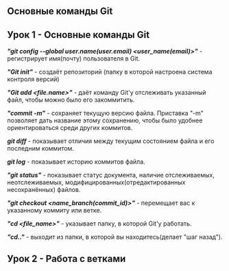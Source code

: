 ## Основные команды Git

## Урок 1 - Основные команды Git

_**"git config --global user.name(user.email) <user_name(email)>"**_ - регистрирует имя(почту) пользователя в Git.

_**"Git init"**_ - создаёт репозиторий (папку в которой настроена система контроля версий)

_**"Git add <file.name>"**_ - даёт команду Git'у отслеживать указанный файл, чтобы можно было его закоммитить.

_**"commit -m"**_ - сохраняет текущую версию файла. Приставка "-m" позволяет дать название этому сохранению, чтобы было удобнее ориентироваться среди других коммитов.

_**git diff**_ - показывает отличия между текущим состоянием файла и его последним коммитом.

_**git log**_ - показывает историю коммитов файла.

_**"git status"**_ - показывает статус документа, наличие отслеживаемых, неотслеживаемых, модифицированных(отредактированных несохранённых) файлов.

_**"git checkout <name_branch(commit_id)>"**_ - перемещает вас к указанному коммиту или ветке.

_**"cd <file_name>"**_ - указывает папку, в которой Git'у работать.

_**"cd.."**_ - выходит из папки, в которой вы находитесь(делает "шаг назад").

## Урок 2 - Работа с ветками


